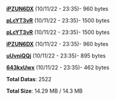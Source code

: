 [**iPZUN6DX**](/data/iPZUN6DX.txt) (10/11/22 - 23:35)- 960 bytes

[**pLcYT3vR**](/data/pLcYT3vR.txt) (10/11/22 - 23:35)- 1500 bytes

[**pLcYT3vR**](/data/pLcYT3vR.txt) (10/11/22 - 23:35)- 1500 bytes

[**iPZUN6DX**](/data/iPZUN6DX.txt) (10/11/22 - 23:35)- 960 bytes

[**uUvniQQj**](/data/uUvniQQj.txt) (10/11/22 - 23:35)- 895 bytes

[**643kxUwx**](/data/643kxUwx.txt) (10/11/22 - 23:35)- 462 bytes

**Total Datas**: 2522

**Total Size**: 14.29 MB / 14.3 MB